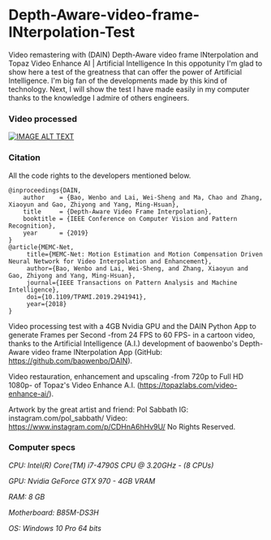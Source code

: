 # Depth-Aware-video-frame-INterpolation-Test
Video remastering with (DAIN) Depth-Aware video frame INterpolation and Topaz Video Enhance AI | Artificial Intelligence
In this oppotunity I'm glad to show here a test of the greatness that can offer the power of Artificial Intelligence. I'm big fan of the developments made by this kind of technology. Next, I will show the test I have made easily in my computer thanks to the knowledge I admire of others engineers.

### Video processed
[![IMAGE ALT TEXT](http://img.youtube.com/vi/n7rDNrlBV_8/0.jpg)](http://www.youtube.com/watch?v=n7rDNrlBV_8 "Video remastering with (DAIN) Depth-Aware video frame INterpolation and Topaz Video Enhance AI")

### Citation
All the code rights to the developers mentioned below.

    @inproceedings{DAIN,
        author    = {Bao, Wenbo and Lai, Wei-Sheng and Ma, Chao and Zhang, Xiaoyun and Gao, Zhiyong and Yang, Ming-Hsuan}, 
        title     = {Depth-Aware Video Frame Interpolation}, 
        booktitle = {IEEE Conference on Computer Vision and Pattern Recognition},
        year      = {2019}
    }
    @article{MEMC-Net,
         title={MEMC-Net: Motion Estimation and Motion Compensation Driven Neural Network for Video Interpolation and Enhancement},
         author={Bao, Wenbo and Lai, Wei-Sheng, and Zhang, Xiaoyun and Gao, Zhiyong and Yang, Ming-Hsuan},
         journal={IEEE Transactions on Pattern Analysis and Machine Intelligence},
         doi={10.1109/TPAMI.2019.2941941},
         year={2018}
    }

Video processing test with a 4GB Nvidia GPU and the DAIN Python App to generate Frames per Second -from 24 FPS to 60 FPS- in a cartoon video, thanks to the Artificial Intelligence (A.I.) development of baowenbo's Depth-Aware video frame INterpolation App (GitHub: https://github.com/baowenbo/DAIN).

Video restauration, enhancement and upscaling -from 720p to Full HD 1080p- of Topaz's Video Enhance A.I. (https://topazlabs.com/video-enhance-ai/).

Artwork by the great artist and friend: Pol Sabbath
IG: instagram.com/pol_sabbath/
Video: https://www.instagram.com/p/CDHnA6hHv9U/
No Rights Reserved.

### Computer specs
*CPU: Intel(R) Core(TM) i7-4790S CPU @ 3.20GHz - (8 CPUs)*

*GPU: Nvidia GeForce GTX 970 - 4GB VRAM*

*RAM: 8 GB*

*Motherboard: B85M-DS3H*

*OS: Windows 10 Pro 64 bits*
